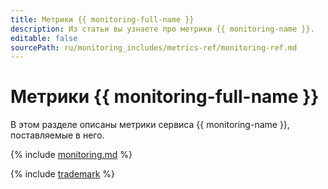 ```yaml
---
title: Метрики {{ monitoring-full-name }}
description: Из статьи вы узнаете про метрики {{ monitoring-name }}.
editable: false
sourcePath: ru/monitoring_includes/metrics-ref/monitoring-ref.md
---
```


# Метрики {{ monitoring-full-name }}

В этом разделе описаны метрики сервиса {{ monitoring-name }}, поставляемые в него.

{% include [monitoring.md](../../_includes/monitoring/metrics-ref/monitoring.md) %}

{% include [trademark](../../_includes/monitoring/trademark.md) %}